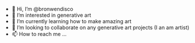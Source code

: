 - 👋 Hi, I’m @bronwendisco
- 👀 I’m interested in generative art
- 🌱 I’m currently learning how to make amazing art 
- 💞️ I’m looking to collaborate on any generative art projects (I an am artist)
- 📫 How to reach me ...

<!---
bronwendisco/bronwendisco is a ✨ special ✨ repository because its `README.md` (this file) appears on your GitHub profile.
You can click the Preview link to take a look at your changes.
--->
